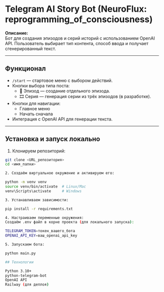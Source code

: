 # Telegram AI Story Bot (NeuroFlux: reprogramming_of_consciousness)

**Описание:**  
Бот для создания эпизодов и серий историй с использованием OpenAI API. Пользователь выбирает тип контента, способ ввода и получает сгенерированный текст.  

---

## Функционал

- `/start` — стартовое меню с выбором действий.  
- Кнопки выбора типа поста:  
  - 📘 Эпизод — создание отдельного эпизода.  
  - 🎞 Серия — генерация серии из трёх эпизодов (в разработке).  
- Кнопки для навигации:  
  - Главное меню  
  - Начать сначала  
- Интеграция с OpenAI API для генерации текста.  

---

## Установка и запуск локально

1. Клонируем репозиторий:

```bash
git clone <URL_репозитория>
cd <имя_папки>

2. Создаём виртуальное окружение и активируем его:

python -m venv venv
source venv/bin/activate  # Linux/Mac
venv\Scripts\activate     # Windows

3. Устанавливаем зависимости:

pip install -r requirements.txt

4. Настраиваем переменные окружения:
Создаём .env файл в корне проекта (для локального запуска):

TELEGRAM_TOKEN=токен_вашего_бота
OPENAI_API_KEY=ваш_openai_api_key

5. Запускаем бота:

python main.py

## Технологии

Python 3.10+
python-telegram-bot
OpenAI API
Railway (для деплоя)

